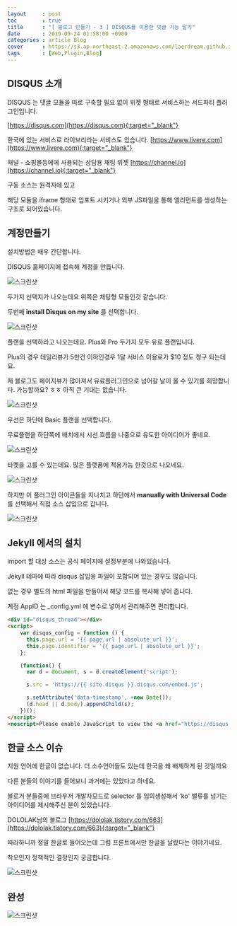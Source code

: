 ```yaml
---
layout     : post
toc        : true
title      : "[ 블로그 만들기 - 3 ] DISQUS를 이용한 댓글 기능 달기"
date       : 2019-09-24 01:58:00 +0900
categories : article Blog
cover      : https://s3.ap-northeast-2.amazonaws.com/laerdream.github.io/cover/disqus.jpg
tags       : [Web,Plugin,Blog]
---
```


## DISQUS 소개

DISQUS 는 댓글 모듈을 따로 구축할 필요 없이 위젯 형태로 서비스하는 서드파티 플러그인입니다.

[https://disqus.com](https://disqus.com){:target="_blank"}

한국에 있는 서비스로 라이브리라는 서비스도 있습니다.
[https://www.livere.com](https://www.livere.com){:target="_blank"}

채널 - 쇼핑몰등에에 사용되는 상담용 채팅 위젯
[https://channel.io](https://channel.io){:target="_blank"}

구동 소스는 원격지에 있고

해당 모듈을 iframe 형태로 임포트 시키거나 외부 JS파일을 통해 엘리먼트를 생성하는 구조로 되어있습니다.


## 계정만들기

설치방법은 매우 간단합니다.

DISQUS 홈페이지에 접속해 계정을 만듭니다.

![스크린샷](https://s3.ap-northeast-2.amazonaws.com/laerdream.github.io/2019-09-24/2019-09-24-disqus0.jpg)

두가지 선택지가 나오는데요 위쪽은 채팅형 모듈인것 같습니다.

두번째 **install Disqus on my site** 를 선택합니다.

![스크린샷](https://s3.ap-northeast-2.amazonaws.com/laerdream.github.io/2019-09-24/2019-09-24-disqus2.jpg)

플랜을 선택하라고 나오는데요. Plus와 Pro 두가지 모두 유료 플랜입니다.

Plus의 경우 데일리뷰가 5만건 이하인경우 1달 서비스 이용로가 $10 정도 청구 되는데요.

제 블로그도 페이지뷰가 많아져서 유료플러그인으로 넘어갈 날이 올 수 있기를 희망합니다. 가능할까요? ㅎㅎ 아직 큰 기대는 없습니다.

![스크린샷](https://s3.ap-northeast-2.amazonaws.com/laerdream.github.io/2019-09-24/2019-09-24-disqus3.jpg)

우선은 하단에 Basic 플랜을 선택합니다.

무료플랜을 하단쪽에 배치에서 시선 흐름을 나중으로 유도한 아이디어가 좋네요.

![스크린샷](https://s3.ap-northeast-2.amazonaws.com/laerdream.github.io/2019-09-24/2019-09-24-disqus4.jpg)

타켓을 고를 수 있는데요. 많은 플랫폼에 적용가능 한것으로 나오네요.

![스크린샷](https://s3.ap-northeast-2.amazonaws.com/laerdream.github.io/2019-09-24/2019-09-24-disqus5.jpg)

하지만 이 플러그인 아이콘들을 지나치고 하단에서 **manually with Universal Code** 를 선택해서 직접 소스 삽입으로 갑니다.

![스크린샷](https://s3.ap-northeast-2.amazonaws.com/laerdream.github.io/2019-09-24/2019-09-24-disqus6.jpg)

## Jekyll 에서의 설치

import 할 대상 소스는 공식 페이지에 설정부분에 나와있습니다.

Jekyll 테마에 따라 disqus 삽입용 파일이 포함되어 있는 경우도 많습니다.

없는 경우 별도의 html 파일을 만들어서 해당 코드를 복사해 넣어 줍니다.

계정 AppID 는 _config.yml 에 변수로 넣어서 관리해주면 편리합니다.

```html
<div id="disqus_thread"></div>
<script>
    var disqus_config = function () {
      this.page.url = '{{ page.url | absolute_url }}';
      this.page.identifier = '{{ page.url | absolute_url }}';
    };

    (function() {
      var d = document, s = d.createElement('script');

      s.src = 'https://{{ site.disqus }}.disqus.com/embed.js';

      s.setAttribute('data-timestamp', +new Date());
      (d.head || d.body).appendChild(s);
    })();
</script>
<noscript>Please enable JavaScript to view the <a href="https://disqus.com/?ref_noscript" rel="nofollow">comments powered by Disqus.</a></noscript>
```

## 한글 소스 이슈

지원 언어에 한글이 없습니다. 더 소수언어들도 있는데 한국을 왜 배제하게 된 것일까요

다른 분들의 이야기를 들어보니 과거에는 있었다고 하네요.

블로거 분들중에 브라우저 개발자모드로 selector 를 임의생성해서 'ko' 밸류를 넘기는 아이디어를 제시해주신 분이 있었습니다.

DOLOLAK님의 블로그
[https://dololak.tistory.com/663](https://dololak.tistory.com/663){:target="_blank"}

따라하니까 정말 한글로 들어오는데 그럼 프론트에서만 한글을 날렸다는 이야기네요.

착오인지 정책적인 결정인지 궁금합니다.

![스크린샷](https://s3.ap-northeast-2.amazonaws.com/laerdream.github.io/2019-09-24/2019-09-24-disqus7.jpg)

## 완성

![스크린샷](https://s3.ap-northeast-2.amazonaws.com/laerdream.github.io/2019-09-24/2019-09-24-disqus8.jpg)